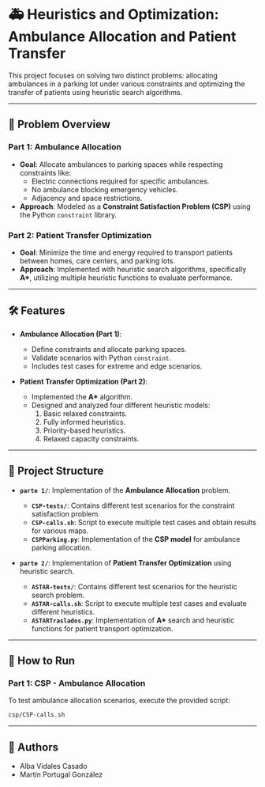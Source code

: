 # 🚑 Heuristics and Optimization: Ambulance Allocation and Patient Transfer

This project focuses on solving two distinct problems: allocating ambulances in a parking lot under various constraints and optimizing the transfer of patients using heuristic search algorithms.

---

## 📝 Problem Overview

### Part 1: **Ambulance Allocation**
- **Goal**: Allocate ambulances to parking spaces while respecting constraints like:
  - Electric connections required for specific ambulances.
  - No ambulance blocking emergency vehicles.
  - Adjacency and space restrictions.
- **Approach**: Modeled as a **Constraint Satisfaction Problem (CSP)** using the Python `constraint` library.

### Part 2: **Patient Transfer Optimization**
- **Goal**: Minimize the time and energy required to transport patients between homes, care centers, and parking lots.
- **Approach**: Implemented with heuristic search algorithms, specifically **A\***, utilizing multiple heuristic functions to evaluate performance.

---

## 🛠️ Features

- **Ambulance Allocation (Part 1)**:
  - Define constraints and allocate parking spaces.
  - Validate scenarios with Python `constraint`.
  - Includes test cases for extreme and edge scenarios.

- **Patient Transfer Optimization (Part 2)**:
  - Implemented the **A\*** algorithm.
  - Designed and analyzed four different heuristic models:
    1. Basic relaxed constraints.
    2. Fully informed heuristics.
    3. Priority-based heuristics.
    4. Relaxed capacity constraints.

---

## 📂 Project Structure

- **`parte 1/`**: Implementation of the **Ambulance Allocation** problem.
  - **`CSP-tests/`**: Contains different test scenarios for the constraint satisfaction problem.
  - **`CSP-calls.sh`**: Script to execute multiple test cases and obtain results for various maps.
  - **`CSPParking.py`**: Implementation of the **CSP model** for ambulance parking allocation.

- **`parte 2/`**: Implementation of **Patient Transfer Optimization** using heuristic search.
  - **`ASTAR-tests/`**: Contains different test scenarios for the heuristic search problem.
  - **`ASTAR-calls.sh`**: Script to execute multiple test cases and evaluate different heuristics.
  - **`ASTARTraslados.py`**: Implementation of **A\*** search and heuristic functions for patient transport optimization.
---

## 🚀 How to Run

### Part 1: CSP - Ambulance Allocation
To test ambulance allocation scenarios, execute the provided script:
```bash
csp/CSP-calls.sh
```
---

## 👥 Authors
- Alba Vidales Casado 
- Martín Portugal González 
